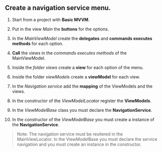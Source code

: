 ## Create a navigation service menu.

1. Start from a project with __Basic MVVM__.

2. Put in the view *Main* the __buttons__ for the options.

3. In the *MainViewModel* create the __delegates__ and __commands executes methods__ for each option.

4. __Call__ the views in the *commands executes methods* of the MainViewModel.

5. Inside the *folder views* create a __view__ for each option of the menu.

6. Inside the folder *viewModels* create a __viewModel__ for each view.

7. In the *Navigation service* add the __mapping__ of the ViewModels and the views.

8. In the constructor of the *ViewModelLocator* register the __ViewModels__.

9. In the *ViewModelBase* class you must declare the __NavigationService__.

10. In the constructor of the *ViewModelBase* you must create a instance of the __NavigationService__.

> Note: The navigation service must be resitered in the MainViewLocator. 
> In the ViewModelBase you must declare the service navigation and you must create an instance in the constructor.

